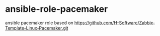 # ansible-role-pacemaker
ansible pacemaker role
based on https://github.com/H-Software/Zabbix-Template-Linux-Pacemaker.git
